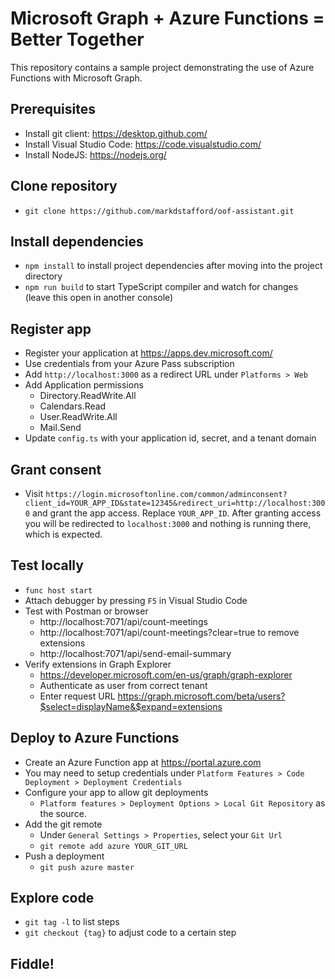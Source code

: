 # Microsoft Graph + Azure Functions = Better Together

This repository contains a sample project demonstrating the use of Azure Functions with Microsoft Graph.

## Prerequisites

* Install git client: https://desktop.github.com/
* Install Visual Studio Code: https://code.visualstudio.com/
* Install NodeJS: https://nodejs.org/

## Clone repository

* `git clone https://github.com/markdstafford/oof-assistant.git`

## Install dependencies

* `npm install` to install project dependencies after moving into the project directory
* `npm run build` to start TypeScript compiler and watch for changes (leave this open in another console)

## Register app

* Register your application at https://apps.dev.microsoft.com/
* Use credentials from your Azure Pass subscription
* Add `http://localhost:3000` as a redirect URL under `Platforms > Web`
* Add Application permissions
  * Directory.ReadWrite.All
  * Calendars.Read
  * User.ReadWrite.All
  * Mail.Send
* Update `config.ts` with your application id, secret, and a tenant domain

## Grant consent

* Visit `https://login.microsoftonline.com/common/adminconsent?client_id=YOUR_APP_ID&state=12345&redirect_uri=http://localhost:3000` and grant the app access. Replace `YOUR_APP_ID`. After granting access you will be redirected to `localhost:3000` and nothing is running there, which is expected.

## Test locally

* `func host start`
* Attach debugger by pressing `F5` in Visual Studio Code
* Test with Postman or browser
  * http://localhost:7071/api/count-meetings
  * http://localhost:7071/api/count-meetings?clear=true to remove extensions
  * http://localhost:7071/api/send-email-summary
* Verify extensions in Graph Explorer
  * https://developer.microsoft.com/en-us/graph/graph-explorer
  * Authenticate as user from correct tenant
  * Enter request URL https://graph.microsoft.com/beta/users?$select=displayName&$expand=extensions

## Deploy to Azure Functions

* Create an Azure Function app at https://portal.azure.com
* You may need to setup credentials under `Platform Features > Code Deployment > Deployment Credentials`
* Configure your app to allow git deployments
  * `Platform features > Deployment Options > Local Git Repository` as the source.
* Add the git remote
  * Under `General Settings > Properties`, select your `Git Url`
  * `git remote add azure YOUR_GIT_URL`
* Push a deployment
  * `git push azure master`

## Explore code

* `git tag -l` to list steps
* `git checkout {tag}` to adjust code to a certain step

## Fiddle!
